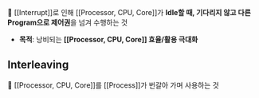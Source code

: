 📌 [[Interrupt]]로 인해 [[Processor, CPU, Core]]가 **Idle할 때, 기다리지 않고 다른 Program으로 제어권**을 넘겨 수행하는 것 
- **목적**: 낭비되는 **[[Processor, CPU, Core]] 효율/활용 극대화** 

## Interleaving
📌 [[Processor, CPU, Core]]를 [[Process]]가 번갈아 가며 사용하는 것 